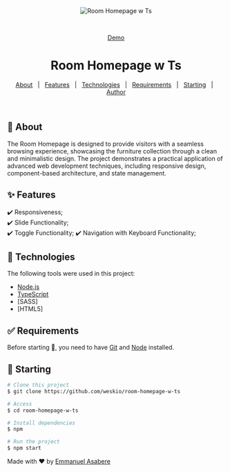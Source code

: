 <div align="center" id="top"> 
  <img src="./.github/app.gif" alt="Room Homepage w Ts" />

  &#xa0;

  <a href="https://room-homepage-w-ts-qrvk.vercel.app/">Demo</a>
</div>

<h1 align="center">Room Homepage w Ts</h1>


<p align="center">
  <a href="#dart-about">About</a> &#xa0; | &#xa0; 
  <a href="#sparkles-features">Features</a> &#xa0; | &#xa0;
  <a href="#rocket-technologies">Technologies</a> &#xa0; | &#xa0;
  <a href="#white_check_mark-requirements">Requirements</a> &#xa0; | &#xa0;
  <a href="#checkered_flag-starting">Starting</a> &#xa0; | &#xa0;
  <a href="https://github.com/weskio" target="_blank">Author</a>
</p>

<br>

## :dart: About ##

The Room Homepage is designed to provide visitors with a seamless browsing experience, 
showcasing the furniture collection through a clean and minimalistic design. 
The project demonstrates a practical application of advanced web development techniques,
 including responsive design, component-based architecture, and state management.

## :sparkles: Features ##

:heavy_check_mark: Responsiveness;\
:heavy_check_mark: Slide Functionality;\
:heavy_check_mark: Toggle Functionality;
:heavy_check_mark: Navigation with Keyboard Functionality;

## :rocket: Technologies ##

The following tools were used in this project:

- [Node.js](https://nodejs.org/en/)
- [TypeScript](https://www.typescriptlang.org/)
- [SASS]
- [HTML5]

## :white_check_mark: Requirements ##

Before starting :checkered_flag:, you need to have [Git](https://git-scm.com) and [Node](https://nodejs.org/en/) installed.

## :checkered_flag: Starting ##

```bash
# Clone this project
$ git clone https://github.com/weskio/room-homepage-w-ts

# Access
$ cd room-homepage-w-ts

# Install dependencies
$ npm

# Run the project
$ npm start

```


Made with :heart: by <a href="https://github.com/weskio" target="_blank">Emmanuel Asabere</a>


